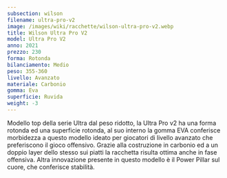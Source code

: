 ```yaml
---
subsection: wilson
filename: ultra-pro-v2
image: /images/wiki/racchette/wilson-ultra-pro-v2.webp
title: Wilson Ultra Pro V2
model: Ultra Pro V2
anno: 2021
prezzo: 230
forma: Rotonda
bilanciamento: Medio
peso: 355-360
livello: Avanzato
materiale: Carbonio
gomma: Eva
superficie: Ruvida
weight: -3
---
```

Modello top della serie Ultra dal peso ridotto, la Ultra Pro v2 ha una forma rotonda ed una superficie rotonda, al suo interno la gomma EVA conferisce morbidezza a questo modello ideato per giocatori di livello avanzato che preferiscono il gioco offensivo. Grazie alla costruzione in carbonio ed a un doppio layer dello stesso sui piatti la racchetta risulta ottima anche in fase offensiva. Altra innovazione presente in questo modello è il Power Pillar sul cuore, che conferisce stabilità.